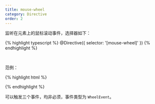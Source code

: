 ```yaml
---
title: mouse-wheel
category: Directive
order: 2
---
```


监听在元素上的鼠标滚动事件，选择器如下：

{% highlight typescript %}
@Directive({
  selector: '[mouse-wheel]'
})
{% endhighlight %}

<br>

范例：

{% highlight html %}
<div (mouseWheelUp)="up($event)" (mouseWheel)="scroll($event)" (mouseWheelDown)="down($event)" mouse-wheel>
</div>
{% endhighlight %}

可以触发三个事件，均非必须，事件类型为 `WheelEvent`。
